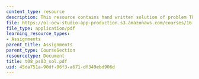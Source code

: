 ```yaml
---
content_type: resource
description: This resource contains hand written solution of problem T8.
file: https://ol-ocw-studio-app-production.s3.amazonaws.com/courses/16-01-unified-engineering-i-ii-iii-iv-fall-2005-spring-2006/45da751a90df06f3a671df349ebd906d_t08_ps03_sol.pdf
file_type: application/pdf
learning_resource_types:
- Assignments
parent_title: Assignments
parent_type: CourseSection
resourcetype: Document
title: t08_ps03_sol.pdf
uid: 45da751a-90df-06f3-a671-df349ebd906d
---
```

